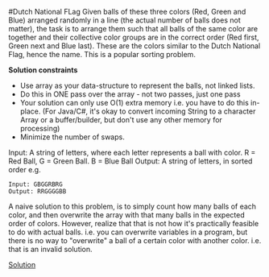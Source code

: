 #Dutch National FLag
Given balls of these three colors (Red, Green and Blue) arranged randomly in a line (the actual
number of balls does not matter), the task is to arrange them such that all balls of the same
color are together and their collective color groups are in the correct order (Red first, Green
next and Blue last). These are the colors similar to the Dutch National Flag, hence the
name. This is a popular sorting problem.

**Solution constraints**
- Use array as your data-structure to represent the balls, not linked lists.
- Do this in ONE pass over the array - not two passes, just one pass
- Your solution can only use O(1) extra memory i.e. you have to do this in-place. (For Java/C#,
it's okay to convert incoming String to a character Array or a buffer/builder, but don't use any
other memory for processing)
- Minimize the number of swaps.

Input: A string of letters, where each letter represents a ball with color. R = Red Ball, G =
Green Ball. B = Blue Ball
Output: A string of letters, in sorted order
e.g.
```
Input: GBGGRBRG
Output: RRGGGGBB
```
A naive solution to this problem, is to simply count how many balls of each color, and then
overwrite the array with that many balls in the expected order of colors. However, realize that
that is not how it's practically feasible to do with actual balls. i.e. you can overwrite variables in
a program, but there is no way to "overwrite" a ball of a certain color with another color. i.e.
that is an invalid solution.

[Solution](./src/DutchNationalFlag.java)
